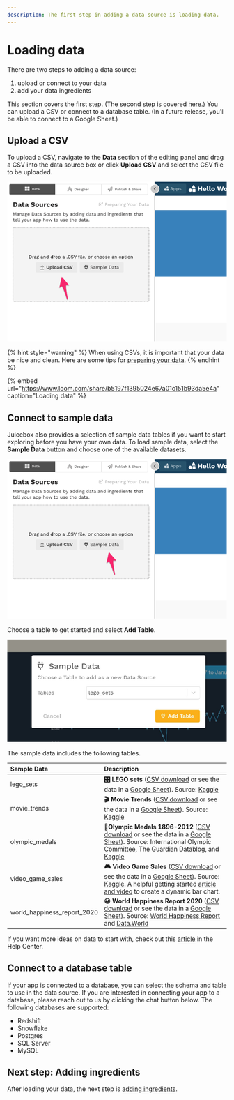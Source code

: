 ```yaml
---
description: The first step in adding a data source is loading data.
---
```


# Loading data

There are two steps to adding a data source: 

1. upload or connect to your data
2. add your data ingredients

This section covers the first step. \(The second step is covered [here](adding-ingredients/).\) You can upload a CSV or connect to a database table. \(In a future release, you'll be able to connect to a Google Sheet.\)

## Upload a CSV

To upload a CSV, navigate to the **Data** section of the editing panel and drag a CSV into the data source box or click **Upload CSV** and  select the CSV file to be uploaded.

![Add data by uploading a CSV](../../.gitbook/assets/image%20%28255%29.png)

{% hint style="warning" %}
When using CSVs, it is important that your data be nice and clean. Here are some tips for [preparing your data](../design-tips/preparing-your-data.md). 
{% endhint %}

{% embed url="https://www.loom.com/share/b5197f1395024e67a01c151b93da5e4a" caption="Loading data" %}

## Connect to sample data

Juicebox also provides a selection of sample data tables if you want to start exploring before you have your own data. To load sample data, select the **Sample Data** button and choose one of the available datasets. 

![Load data by connecting to sample data](../../.gitbook/assets/image%20%28204%29.png)

Choose a table to get started and select **Add Table**.

![](../../.gitbook/assets/choose-a-table.jpg)

The sample data includes the following tables. 

| Sample Data | Description |
| :--- | :--- |
| lego\_sets |  **🎛 LEGO sets** \([CSV download](https://docs.google.com/spreadsheets/d/10lJ-WWUvI8A1ezdzK0NWvGp5hjKT73Nj2N9eccLQIqY/export?format=csv&gid=0) or see the data in a [Google Sheet](https://docs.google.com/spreadsheets/d/10lJ-WWUvI8A1ezdzK0NWvGp5hjKT73Nj2N9eccLQIqY/edit#gid=0)\). Source: [Kaggle](https://www.kaggle.com/mterzolo/lego-sets) |
| movie\_trends |  **🎬 Movie Trends** \([CSV download](https://docs.google.com/spreadsheets/d/1FyPKMdoHskUyDLJzo66fq5LBZxwIcot-JWGakXz9D_o/export?format=csv) or see the data in a [Google Sheet](https://docs.google.com/spreadsheets/d/1FyPKMdoHskUyDLJzo66fq5LBZxwIcot-JWGakXz9D_o/)\). Source: [Kaggle](https://www.kaggle.com/) |
| olympic\_medals |  **🥇Olympic Medals 1896-2012** \([CSV download](https://docs.google.com/spreadsheets/d/1t5VH3Psl2O-ooo8vYPLkDplIWvUiYcQNeyJzVyiun98/export?format=csv&gid=0) or see the data in a [Google Sheet](https://docs.google.com/spreadsheets/d/1t5VH3Psl2O-ooo8vYPLkDplIWvUiYcQNeyJzVyiun98/edit#gid=0)\). Source: International Olympic Committee, The Guardian Datablog, and [Kaggle](https://www.kaggle.com/the-guardian/olympic-games) |
| video\_game\_sales |  **🎮 Video Game Sales** \([CSV download](https://docs.google.com/spreadsheets/d/1HGTdSQF62dQMwyTCq71XcN5lO4cI9WzNIRthT1Uh_eE/export?format=csv) or see the data in a [Google Sheet](https://docs.google.com/spreadsheets/d/1HGTdSQF62dQMwyTCq71XcN5lO4cI9WzNIRthT1Uh_eE)\). Source: [Kaggle](https://www.kaggle.com/gregorut/videogamesales). A helpful getting started [article and video](https://intercom.help/juiceboxdata/en/articles/4720121-simple-apps-dynamic-bar-chart-and-table) to create a dynamic bar chart. |
| world\_happiness\_report\_2020 | **😀 World Happiness Report 2020** \([CSV download](https://docs.google.com/spreadsheets/d/1UuRe1YL79gi8eeNDBM_oHMFiXUDvw4F2IJ6p9SNtZXI/export?format=csv&gid=6513579) or see the data in a [Google Sheet](https://docs.google.com/spreadsheets/d/1UuRe1YL79gi8eeNDBM_oHMFiXUDvw4F2IJ6p9SNtZXI/edit#gid=6513579)\). Source: [World Happiness Report](https://worldhappiness.report/ed/2020/) and [Data.World](https://data.world/makeovermonday) |

If you want more ideas on data to start with, check out this [article](https://help.myjuicebox.io/en/articles/4346552-sample-data-to-get-started%20) in the Help Center.

## Connect to a database table

If your app is connected to a database, you can select the schema and table to use in the data source. If you are interested in connecting your app to a database, please reach out to us by clicking the chat button below. The following databases are supported:

* Redshift
* Snowflake
* Postgres
* SQL Server
* MySQL

## Next step: Adding ingredients

After loading your data, the next step is [adding ingredients](adding-ingredients/). 

